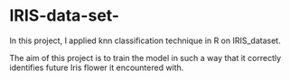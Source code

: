 # IRIS-data-set-
In this project, I applied knn classification technique in R on IRIS_dataset. 

The aim of this project is to train the model in such a way that it correctly identifies future Iris flower it encountered with.

